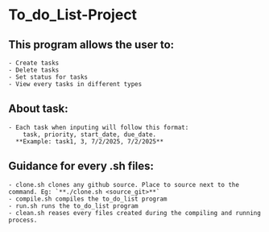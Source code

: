 # To_do_List-Project

## This program allows the user to:  
    - Create tasks  
    - Delete tasks  
    - Set status for tasks  
    - View every tasks in different types    

## About task:  
    - Each task when inputing will follow this format:  
        task, priority, start_date, due_date.  
      **Example: task1, 3, 7/2/2025, 7/2/2025**  

## Guidance for every .sh files:
    - clone.sh clones any github source. Place to source next to the command. Eg: `**./clone.sh <source_git>**`
    - compile.sh compiles the to_do_list program
    - run.sh runs the to_do_list program
    - clean.sh reases every files created during the compiling and running process.